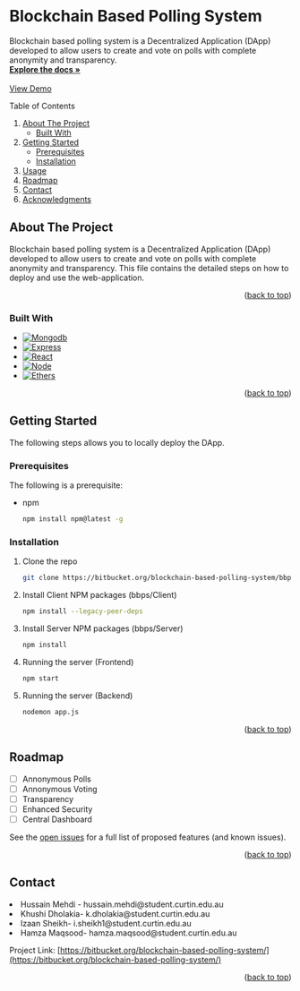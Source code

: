 <div id="top"></div>
<!-- PROJECT LOGO -->
<br />

<h1>Blockchain Based Polling System</h1>
<p>
    Blockchain based polling system is a Decentralized Application (DApp) developed to allow users to create and vote on polls with complete anonymity and transparency. 
    <br />
    <a href=""><strong>Explore the docs »</strong></a>
    <br />
    <br />
    <a href="https://www.youtube.com/watch?v=Wl9EFy71CAM">View Demo</a>
</p>

<!-- TABLE OF CONTENTS -->

  Table of Contents
  <ol>
    <li>
      <a href="#about-the-project">About The Project</a>
      <ul>
        <li><a href="#built-with">Built With</a></li>
      </ul>
    </li>
    <li>
      <a href="#getting-started">Getting Started</a>
      <ul>
        <li><a href="#prerequisites">Prerequisites</a></li>
        <li><a href="#installation">Installation</a></li>
      </ul>
    </li>
    <li><a href="#usage">Usage</a></li>
    <li><a href="#roadmap">Roadmap</a></li>
    <li><a href="#contact">Contact</a></li>
    <li><a href="#acknowledgments">Acknowledgments</a></li>
  </ol>


<!-- ABOUT THE PROJECT -->
## About The Project
Blockchain based polling system is a Decentralized Application (DApp) developed to allow users to create and vote on polls with complete anonymity and transparency. This file contains the detailed steps on how to deploy and use the web-application. 
<p align="right">(<a href="#top">back to top</a>)</p>


### Built With

* [![Mongodb][Mongodb.com]][Mongodb-url]
* [![Express][Express.js]][Express-url]
* [![React][React.js]][React-url]
* [![Node][Node.js]][Node-url]
* [![Ethers][Ethers.js]][Ethers-url]

<p align="right">(<a href="#top">back to top</a>)</p>


<!-- GETTING STARTED -->
## Getting Started

The following steps allows you to locally deploy the DApp. 

### Prerequisites

The following is a prerequisite:
* npm
  ```sh
  npm install npm@latest -g
  ```

### Installation

1. Clone the repo
   ```sh
   git clone https://bitbucket.org/blockchain-based-polling-system/bbps.git
   ```
2. Install Client NPM packages (bbps/Client)
   ```sh
   npm install --legacy-peer-deps
   ```
3. Install Server NPM packages (bbps/Server)
   ```sh
   npm install 
   ```   
3. Running the server (Frontend)
   ```sh
   npm start
   ```
4. Running the server (Backend)
   ```sh
   nodemon app.js
   ```
   
<p align="right">(<a href="#top">back to top</a>)</p>



<!-- ROADMAP -->
## Roadmap

- [ ] Annonymous Polls
- [ ] Annonymous Voting
- [ ] Transparency
- [ ] Enhanced Security
- [ ] Central Dashboard

See the [open issues]() for a full list of proposed features (and known issues).

<p align="right">(<a href="#top">back to top</a>)</p>

<!-- CONTACT -->
## Contact

<li> Hussain Mehdi - hussain.mehdi@student.curtin.edu.au </li>
<li> Khushi Dholakia- k.dholakia@student.curtin.edu.au </li>
<li> Izaan Sheikh- i.sheikh1@student.curtin.edu.au </li>
<li> Hamza Maqsood- hamza.maqsood@student.curtin.edu.au </li>

Project Link: [https://bitbucket.org/blockchain-based-polling-system/](https://bitbucket.org/blockchain-based-polling-system/)

<p align="right">(<a href="#top">back to top</a>)</p>


<!-- MARKDOWN LINKS & IMAGES -->
<!-- https://www.markdownguide.org/basic-syntax/#reference-style-links -->
[contributors-shield]: https://img.shields.io/github/contributors/github_username/repo_name.svg?style=for-the-badge
[contributors-url]: https://github.com/github_username/repo_name/graphs/contributors
[forks-shield]: https://img.shields.io/github/forks/github_username/repo_name.svg?style=for-the-badge
[forks-url]: https://github.com/github_username/repo_name/network/members
[stars-shield]: https://img.shields.io/github/stars/github_username/repo_name.svg?style=for-the-badge
[stars-url]: https://github.com/github_username/repo_name/stargazers
[issues-shield]: https://img.shields.io/github/issues/github_username/repo_name.svg?style=for-the-badge
[issues-url]: https://github.com/github_username/repo_name/issues
[license-shield]: https://img.shields.io/github/license/github_username/repo_name.svg?style=for-the-badge
[license-url]: https://github.com/github_username/repo_name/blob/master/LICENSE.txt
[linkedin-shield]: https://img.shields.io/badge/-LinkedIn-black.svg?style=for-the-badge&logo=linkedin&colorB=555
[linkedin-url]: https://linkedin.com/in/linkedin_username
[product-screenshot]: images/screenshot.png
[Next.js]: https://img.shields.io/badge/next.js-000000?style=for-the-badge&logo=nextdotjs&logoColor=white
[Next-url]: https://nextjs.org/
[React.js]: https://img.shields.io/badge/React-20232A?style=for-the-badge&logo=react&logoColor=61DAFB
[React-url]: https://reactjs.org/
[Express.js]: https://img.shields.io/badge/Express-FFFF00?style=for-the-badge&logo=express&logoColor=4FC08D
[Express-url]: https://expressjs.com/
[Node.js]: https://img.shields.io/badge/node-32CD32?style=for-the-badge&logo=node.js&logoColor=white
[Node-url]: https://nodejs.org/en/
[Ethers.js]: https://img.shields.io/badge/Ethers.js-35495E?style=for-the-badge&logo=ethers.js&logoColor=4FC08D
[Ethers-url]: https://docs.ethers.io/v5/
[Mongodb.com]: https://img.shields.io/badge/MongoDB-563D7C?style=for-the-badge&logo=MongoDB&logoColor=white
[Mongodb-url]: https://www.mongodb.com/
[Angular.io]: https://img.shields.io/badge/Angular-DD0031?style=for-the-badge&logo=angular&logoColor=white
[Angular-url]: https://angular.io/
[Svelte.dev]: https://img.shields.io/badge/Svelte-4A4A55?style=for-the-badge&logo=svelte&logoColor=FF3E00
[Svelte-url]: https://svelte.dev/
[Laravel.com]: https://img.shields.io/badge/Laravel-FF2D20?style=for-the-badge&logo=laravel&logoColor=white
[Laravel-url]: https://laravel.com
[Bootstrap.com]: https://img.shields.io/badge/Bootstrap-563D7C?style=for-the-badge&logo=bootstrap&logoColor=white
[Bootstrap-url]: https://getbootstrap.com
[JQuery.com]: https://img.shields.io/badge/jQuery-0769AD?style=for-the-badge&logo=jquery&logoColor=white
[JQuery-url]: https://jquery.com 
